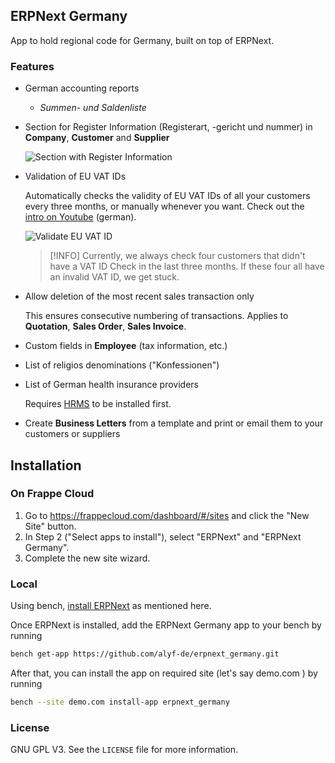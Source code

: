 ## ERPNext Germany

App to hold regional code for Germany, built on top of ERPNext.

### Features

- German accounting reports

    - _Summen- und Saldenliste_

- Section for Register Information (Registerart, -gericht und nummer) in **Company**, **Customer** and **Supplier**

    ![Section with Register Information](docs/register_information.png)

- Validation of EU VAT IDs

    Automatically checks the validity of EU VAT IDs of all your customers every three months, or manually whenever you want. Check out the [intro on Youtube](https://youtu.be/hsFMn2Y85zA) (german).

    ![Validate EU VAT ID](docs/vat_check.png)

    > [!INFO]
    > Currently, we always check four customers that didn't have a VAT ID Check in the last three months. If these four all have an invalid VAT ID, we get stuck.

- Allow deletion of the most recent sales transaction only

    This ensures consecutive numbering of transactions. Applies to **Quotation**, **Sales Order**, **Sales Invoice**.

- Custom fields in **Employee** (tax information, etc.)
- List of religios denominations ("Konfessionen")
- List of German health insurance providers

    Requires [HRMS](https://github.com/frappe/hrms) to be installed first.

- Create **Business Letters** from a template and print or email them to your customers or suppliers

## Installation

### On Frappe Cloud

1. Go to https://frappecloud.com/dashboard/#/sites and click the "New Site" button.
2. In Step 2 ("Select apps to install"), select "ERPNext" and "ERPNext Germany".
3. Complete the new site wizard.

### Local

Using bench, [install ERPNext](https://github.com/frappe/bench#installation) as mentioned here.

Once ERPNext is installed, add the ERPNext Germany app to your bench by running

```bash
bench get-app https://github.com/alyf-de/erpnext_germany.git
```

After that, you can install the app on required site (let's say demo.com ) by running

```bash
bench --site demo.com install-app erpnext_germany
```

### License

GNU GPL V3. See the `LICENSE` file for more information.
